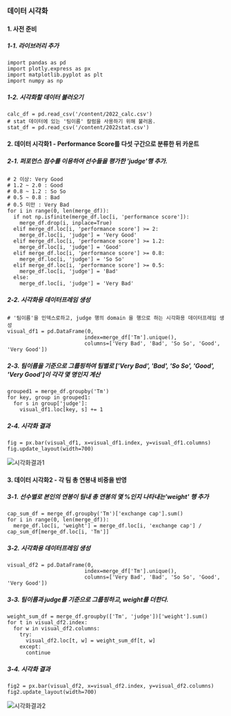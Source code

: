 ### 데이터 시각화

#### 1. 사전 준비
##### 1-1. 라이브러리 추가
```python3
import pandas as pd
import plotly.express as px
import matplotlib.pyplot as plt
import numpy as np
```
##### 1-2. 시각화할 데이터 불러오기
```python3
calc_df = pd.read_csv('/content/2022_calc.csv')
# stat 데이터에 있는 '팀이름' 칼럼을 사용하기 위해 불러옴. 
stat_df = pd.read_csv('/content/2022stat.csv')
```

#### 2. 데이터 시각화1 - Performance Score를 다섯 구간으로 분류한 뒤 카운트
##### 2-1. 퍼포먼스 점수를 이용하여 선수들을 평가한 'judge'행 추가.
```python3
# 2 이상: Very Good
# 1.2 ~ 2.0 : Good
# 0.8 ~ 1.2 : So So
# 0.5 ~ 0.8 : Bad
# 0.5 미만 : Very Bad
for i in range(0, len(merge_df)):
  if not np.isfinite(merge_df.loc[i, 'performance score']):
    merge_df.drop(i, inplace=True)
  elif merge_df.loc[i, 'performance score'] >= 2:
    merge_df.loc[i, 'judge'] = 'Very Good'
  elif merge_df.loc[i, 'performance score'] >= 1.2:
    merge_df.loc[i, 'judge'] = 'Good'
  elif merge_df.loc[i, 'performance score'] >= 0.8:
    merge_df.loc[i, 'judge'] = 'So So'
  elif merge_df.loc[i, 'performance score'] >= 0.5:
    merge_df.loc[i, 'judge'] = 'Bad'
  else:
    merge_df.loc[i, 'judge'] = 'Very Bad'
```
##### 2-2. 시각화용 데이터프레임 생성
```python3
# '팀이름'을 인덱스로하고, judge 행의 domain 을 행으로 하는 시각화용 데이터프레임 생성
visual_df1 = pd.DataFrame(0,
                         index=merge_df['Tm'].unique(),
                         columns=['Very Bad', 'Bad', 'So So', 'Good', 'Very Good'])
```
##### 2-3. 팀이름을 기준으로 그룹핑하여 팀별로 ['Very Bad', 'Bad', 'So So', 'Good', 'Very Good']이 각각 몇 명인지 계산
```python3
grouped1 = merge_df.groupby('Tm')
for key, group in grouped1:
  for s in group['judge']:
    visual_df1.loc[key, s] += 1
```
##### 2-4. 시각화 결과
```python3
fig = px.bar(visual_df1, x=visual_df1.index, y=visual_df1.columns)
fig.update_layout(width=700)
```
![시각화결과1](https://github.com/jys23/bigdata_project/assets/113410132/8a084f56-35f4-4571-87df-93fe59644e11)

#### 3. 데이터 시각화2 - 각 팀 총 연봉내 비중을 반영
##### 3-1. 선수별로 본인의 연봉이 팀내 총 연봉의 몇 %인지 나타내는'weight' 행 추가
```python3
cap_sum_df = merge_df.groupby('Tm')['exchange cap'].sum()
for i in range(0, len(merge_df)):
  merge_df.loc[i, 'weight'] = merge_df.loc[i, 'exchange cap'] / cap_sum_df[merge_df.loc[i, 'Tm']]
```
##### 3-2. 시각화용 데이터프레임 생성
```python3
visual_df2 = pd.DataFrame(0,
                         index=merge_df['Tm'].unique(),
                         columns=['Very Bad', 'Bad', 'So So', 'Good', 'Very Good'])
```
##### 3-3. 팀이름과 judge를 기준으로 그룹핑하고, weight를 더한다.
```python3
weight_sum_df = merge_df.groupby(['Tm', 'judge'])['weight'].sum()
for t in visual_df2.index:
  for w in visual_df2.columns:
    try:
      visual_df2.loc[t, w] = weight_sum_df[t, w]
    except:
      continue
```
##### 3-4. 시각화 결과
```python3
fig2 = px.bar(visual_df2, x=visual_df2.index, y=visual_df2.columns)
fig2.update_layout(width=700)
```
![시각화결과2](https://github.com/jys23/bigdata_project/assets/113410132/89e6fd10-efe7-45ba-9077-f49e2d11c320)
